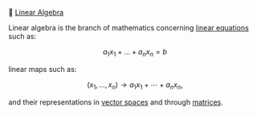 :abacus: [Linear Algebra](https://en.wikipedia.org/wiki/Linear_algebra)


Linear algebra is the branch of mathematics concerning [linear equations](https://en.wikipedia.org/wiki/Linear_equation) such as:

```math
 a_1x_1 + \dots + a_nx_n = b
```
linear maps such as:

```math
 (x_{1},\dots ,x_{n}) \to a_{1}x_{1}+\cdots +a_{n}x_{n},
```
and their representations in [vector spaces](https://en.wikipedia.org/wiki/Vector_space) and through [matrices](https://en.wikipedia.org/wiki/Matrix_(mathematics)).
